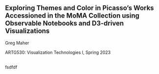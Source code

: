 ## Exploring Themes and Color in Picasso’s Works Accessioned in the MoMA Collection using Observable Notebooks and D3-driven Visualizations 

Greg Maher

ARTG530: Visualization Technologies I, Spring 2023

<br>
fsdfdf
